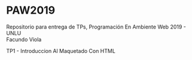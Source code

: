 # PAW2019
Repositorio para entrega de TPs, Programación En Ambiente Web 2019 - UNLU  
Facundo Viola  
  
TP1 - Introduccion Al Maquetado Con HTML
